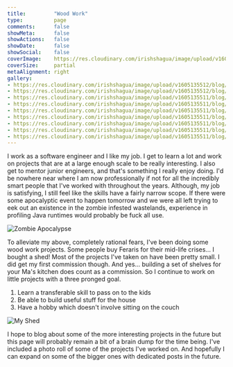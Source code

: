 ```yaml
---
title:         "Wood Work"
type:          page
comments:      false
showMeta:      false
showActions:   false
showDate:      false
showSocial:    false
coverImage:    https://res.cloudinary.com/irishshagua/image/upload/v1605135512/blog/hobbies/woodwork/IMG_20200920_140852_uyz9r1.jpg
coverSize:     partial
metaAlignment: right
gallery:
- https://res.cloudinary.com/irishshagua/image/upload/v1605135512/blog/hobbies/woodwork/IMG_20200414_200716_ntuonm.jpg Guitar
- https://res.cloudinary.com/irishshagua/image/upload/v1605135512/blog/hobbies/woodwork/IMG_20200419_191521_e5yyfy.jpg Breadboard
- https://res.cloudinary.com/irishshagua/image/upload/v1605135511/blog/hobbies/woodwork/IMG_20200712_161311_a33kzz.jpg Design
- https://res.cloudinary.com/irishshagua/image/upload/v1605135511/blog/hobbies/woodwork/IMG-20200502-WA0073_cu1pxl.jpg Sword
- https://res.cloudinary.com/irishshagua/image/upload/v1605135511/blog/hobbies/woodwork/IMG_20200808_141209_beuzqn.jpg Box
- https://res.cloudinary.com/irishshagua/image/upload/v1605135511/blog/hobbies/woodwork/IMG_20200510_104915_ksbgui.jpg Carving
- https://res.cloudinary.com/irishshagua/image/upload/v1605135511/blog/hobbies/woodwork/IMG-20201104-WA0013_t2wpm8.jpg Jewelery
- https://res.cloudinary.com/irishshagua/image/upload/v1605135511/blog/hobbies/woodwork/IMG_20200622_200057_pn7q8b.jpg Press
- https://res.cloudinary.com/irishshagua/image/upload/v1605135511/blog/hobbies/woodwork/mmexport1604858885129_ghbacm.jpg Rudolph
---
```


I work as a software engineer and I like my job. I get to learn a lot and work on projects that are at a large enough scale to be really interesting. I also get to mentor junior engineers, and that's something I really enjoy doing. I'd be nowhere near where I am now professionally if not for all the incredibly smart people that I've worked with throughout the years. Although, my job is satisfying, I still feel like the skills have a fairly narrow scope. If there were some apocalyptic event to happen tomorrow and we were all left trying to eek out an existence in the zombie infested wastelands, experience in profiling Java runtimes would probably be fuck all use.

![Zombie Apocalypse]

To alleviate my above, completely rational fears, I've been doing some wood work projects. Some people buy Feraris for their mid-life crises... I bought a shed! Most of the projects I've taken on have been pretty small. I did get my first commission though. And yes... building a set of shelves for your Ma's kitchen does count as a commission. So I continue to work on little projects with a three pronged goal.
  1. Learn a transferable skill to pass on to the kids
  1. Be able to build useful stuff for the house
  1. Have a hobby which doesn't involve sitting on the couch

![My Shed]

I hope to blog about some of the more interesting projects in the future but this page will probably remain a bit of a brain dump for the time being. I've included a photo roll of some of the projects I've worked on. And hopefully I can expand on some of the bigger ones with dedicated posts in the future.

<!-- Images -->
[Zombie Apocalypse]: https://live.staticflickr.com/8190/8116717115_796a9e63bc_b.jpg
[My Shed]: https://res.cloudinary.com/irishshagua/image/upload/v1605136328/blog/hobbies/woodwork/shed_hijhby.jpg